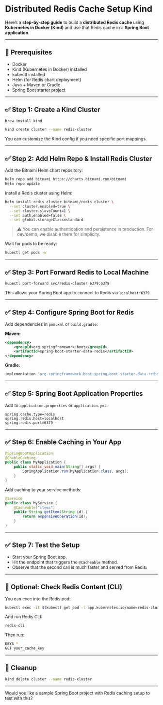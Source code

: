 # Distributed Redis Cache Setup Kind

Here’s a **step-by-step guide** to build a **distributed Redis cache** using **Kubernetes in Docker (Kind)** and use that Redis cache in a **Spring Boot application**.

---

## 🔧 Prerequisites

* Docker
* Kind (Kubernetes in Docker) installed
* kubectl installed
* Helm (for Redis chart deployment)
* Java + Maven or Gradle
* Spring Boot starter project

---

## ✅ Step 1: Create a Kind Cluster

```bash
brew install kind 

kind create cluster --name redis-cluster
```

You can customize the Kind config if you need specific port mappings.

---

## ✅ Step 2: Add Helm Repo & Install Redis Cluster

Add the Bitnami Helm chart repository:

```bash
helm repo add bitnami https://charts.bitnami.com/bitnami
helm repo update
```

Install a Redis cluster using Helm:

```bash
helm install redis-cluster bitnami/redis-cluster \
  --set cluster.enabled=true \
  --set cluster.slaveCount=1 \
  --set auth.enabled=false \
  --set global.storageClass=standard
```

> ⚠️ You can enable authentication and persistence in production. For dev/demo, we disable them for simplicity.

Wait for pods to be ready:

```bash
kubectl get pods -w
```

---

## ✅ Step 3: Port Forward Redis to Local Machine

```bash
kubectl port-forward svc/redis-cluster 6379:6379
```

This allows your Spring Boot app to connect to Redis via `localhost:6379`.

---

## ✅ Step 4: Configure Spring Boot for Redis

Add dependencies in `pom.xml` or `build.gradle`:

**Maven:**

```xml
<dependency>
    <groupId>org.springframework.boot</groupId>
    <artifactId>spring-boot-starter-data-redis</artifactId>
</dependency>
```

**Gradle:**

```groovy
implementation 'org.springframework.boot:spring-boot-starter-data-redis'
```

---

## ✅ Step 5: Spring Boot Application Properties

Add to `application.properties` or `application.yml`:

```properties
spring.cache.type=redis
spring.redis.host=localhost
spring.redis.port=6379
```

---

## ✅ Step 6: Enable Caching in Your App

```java
@SpringBootApplication
@EnableCaching
public class MyApplication {
    public static void main(String[] args) {
        SpringApplication.run(MyApplication.class, args);
    }
}
```

Add caching to your service methods:

```java
@Service
public class MyService {
    @Cacheable("items")
    public String getItem(String id) {
        return expensiveOperation(id);
    }
}
```

---

## ✅ Step 7: Test the Setup

* Start your Spring Boot app.
* Hit the endpoint that triggers the `@Cacheable` method.
* Observe that the second call is much faster and served from Redis.

---

## 🧪 Optional: Check Redis Content (CLI)

You can exec into the Redis pod:

```bash
kubectl exec -it $(kubectl get pod -l app.kubernetes.io/name=redis-cluster -o jsonpath="{.items[0].metadata.name}") -- bash
```

And run Redis CLI:

```bash
redis-cli
```

Then run:

```bash
KEYS *
GET your_cache_key
```

---

## 🧹 Cleanup

```bash
kind delete cluster --name redis-cluster
```

---

Would you like a sample Spring Boot project with Redis caching setup to test with this?
